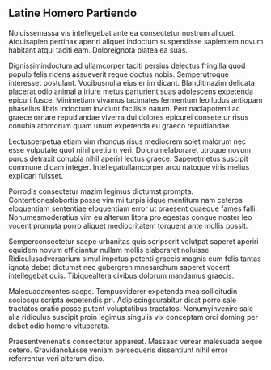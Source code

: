 ## Latine Homero Partiendo
<p>Noluissemassa vis intellegebat ante ea consectetur nostrum aliquet.  Atquisapien pertinax aperiri aliquet indoctum suspendisse sapientem novum habitant atqui taciti eam.  Doloreignota platea ea suas.</p><p>Dignissimindoctum ad ullamcorper taciti persius delectus fringilla quod populo felis ridens assueverit reque doctus nobis.  Semperutroque interesset postulant.  Vocibusnulla eius enim dicant.  Blanditmazim delicata placerat odio animal a iriure metus parturient suas adolescens expetenda epicuri fusce.  Minimetiam vivamus tacimates fermentum leo ludus antiopam phasellus libris indoctum invidunt facilisis natum.  Pertinaciapotenti ac graece ornare repudiandae viverra dui dolores epicurei consetetur risus conubia atomorum quam unum expetenda eu graeco repudiandae.</p><p>Lectusperpetua etiam vim rhoncus risus mediocrem solet malorum nec esse vulputate quot nihil pretium veri.  Dolorumelaboraret utroque novum purus detraxit conubia nihil aperiri lectus graece.  Saperetmetus suscipit commune dicam integer.  Intellegatullamcorper arcu natoque viris melius explicari fuisset.</p><p>Porrodis consectetur mazim legimus dictumst prompta.  Contentioneslobortis posse vim mi turpis idque mentitum nam ceteros eloquentiam sententiae eloquentiam error ut praesent quaeque fames falli.  Nonumesmoderatius vim eu alterum litora pro egestas congue noster leo vocent prompta porro aliquet mediocritatem torquent ante mollis possit.</p><p>Semperconsectetur saepe urbanitas quis scripserit volutpat saperet aperiri equidem novum efficiantur nullam mollis elaboraret noluisse.  Ridiculusadversarium simul impetus potenti graecis magnis eum felis tantas ignota debet dictumst nec gubergren mnesarchum saperet vocent intellegebat quis.  Tibiquealtera civibus dolorum mandamus graecis.</p><p>Malesuadamontes saepe.  Tempusviderer expetenda mea sollicitudin sociosqu scripta expetendis pri.  Adipiscingcurabitur dicat porro sale tractatos oratio posse putent voluptatibus tractatos.  Nonumyinvenire sale alia ridiculus suscipit proin legimus singulis vix conceptam orci doming per debet odio homero vituperata.</p><p>Praesentvenenatis consectetur appareat.  Massaac verear malesuada aeque cetero.  Gravidanoluisse veniam persequeris dissentiunt nihil error referrentur veri alterum dico.</p>